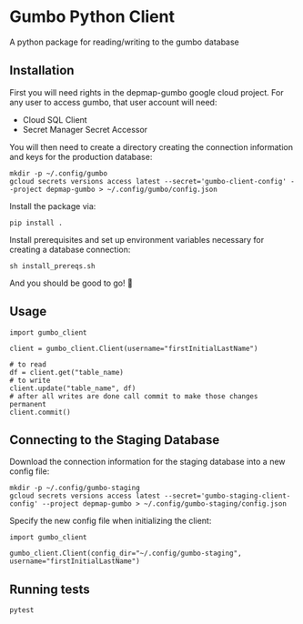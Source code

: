 # Gumbo Python Client

A python package for reading/writing to the gumbo database

## Installation

First you will need rights in the depmap-gumbo google cloud project. For any user to
access gumbo, that user account will need: 

- Cloud SQL Client
- Secret Manager Secret Accessor

You will then need to create a directory creating the connection information and keys for the production database:

```
mkdir -p ~/.config/gumbo
gcloud secrets versions access latest --secret='gumbo-client-config' --project depmap-gumbo > ~/.config/gumbo/config.json
```

Install the package via:

```
pip install .
```

Install prerequisites and set up environment variables necessary for creating a database connection:
```
sh install_prereqs.sh
```

And you should be good to go! :tada:

## Usage

```
import gumbo_client

client = gumbo_client.Client(username="firstInitialLastName")

# to read
df = client.get("table_name)
# to write
client.update("table_name", df)
# after all writes are done call commit to make those changes permanent
client.commit()
```

## Connecting to the Staging Database

Download the connection information for the staging database into a new config file:
```
mkdir -p ~/.config/gumbo-staging
gcloud secrets versions access latest --secret='gumbo-staging-client-config' --project depmap-gumbo > ~/.config/gumbo-staging/config.json
```

Specify the new config file when initializing the client:
```
import gumbo_client

gumbo_client.Client(config_dir="~/.config/gumbo-staging", username="firstInitialLastName")
```

## Running tests

```
pytest
```

